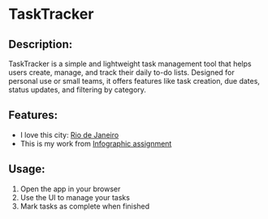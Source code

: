 # TaskTracker

## Description:
TaskTracker is a simple and lightweight task management tool that helps users create, manage, and track their daily to-do lists. Designed for personal use or small teams, it offers features like task creation, due dates, status updates, and filtering by category.

## Features:

- I love this city: [Rio de Janeiro](https://pt.wikipedia.org/wiki/Rio_de_Janeiro)
- This is my work from [Infographic assignment](Infographic-Graphs.html)

## Usage:

1. Open the app in your browser
2. Use the UI to manage your tasks
3. Mark tasks as complete when finished


